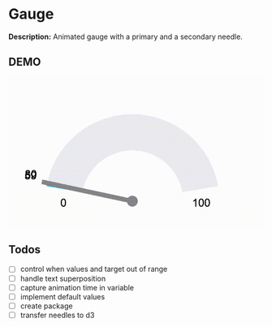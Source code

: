 # Gauge

__Description:__ Animated gauge with a primary and a secondary needle.

## DEMO

![Not available](https://github.com/abgunth/gauge/blob/master/demo/v1_clean.gif)


## Todos
- [ ] control when values and target out of range
- [ ] handle text superposition
- [ ] capture animation time in variable
- [ ] implement default values
- [ ] create package
- [ ] transfer needles to d3
